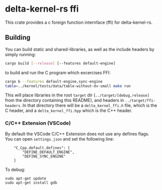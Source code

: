 # delta-kernel-rs ffi

This crate provides a c foreign function internface (ffi) for delta-kernel-rs.

## Building
You can build static and shared-libraries, as well as the include headers by simply running:

```sh
cargo build [--release] [--features default-engine]
```

to build and run the C program which excercises FFI:

```sh
cargo b --features default-engine,sync-engine
table=../kernel/tests/data/table-without-dv-small make run
```



This will place libraries in the root `target` dir (`../target/[debug,release]` from the directory containing this README), and headers in `../target/ffi-headers`. In that directory there will be a `delta_kernel_ffi.h` file, which is the C header, and a `delta_kernel_ffi.hpp` which is the C++ header.

### C/C++ Extension (VSCode)

By default the VSCode C/C++ Extension does not use any defines flags. You can open `settings.json` and set the following line:
```
    "C_Cpp.default.defines": [
        "DEFINE_DEFAULT_ENGINE",
        "DEFINE_SYNC_ENGINE"
    ]
```

To debug:

```
sudo apt-get update
sudo apt-get install gdb
```